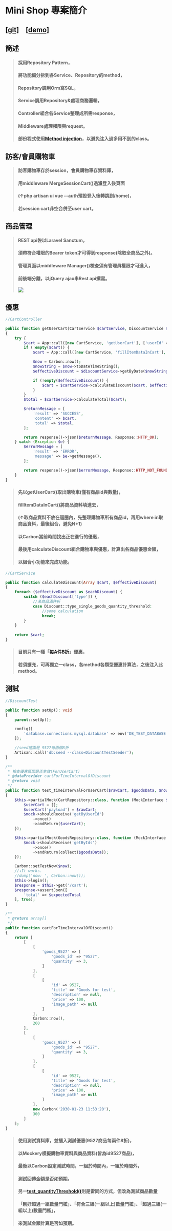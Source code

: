 # Mini Shop 專案簡介
[[git]](https://github.com/xd820410/mini-shop)&ensp;&ensp;[[demo]](https://www.huhu543.click/)
---
## 簡述
>#### 採用Repository Pattern，
>#### 將功能細分拆到各Service、Repository的method，
>#### Repository調用Orm寫SQL，
>#### Service調用Repository&處理商務邏輯，
>#### Controller組合各Service整理成所需response，
>#### Middleware處理權限與request。
>#### 部份程式使用[Method injection](https://laravel.com/docs/8.x/container#method-invocation-and-injection)，以避免注入過多用不到的class。
## 訪客/會員購物車
>#### 訪客購物車存於session，會員購物車存資料庫，
>#### 用middleware MergeSessionCart()過濾登入後頁面
>#### (↑php artisan ui vue --auth預設登入後轉跳到/home)，
>#### 若session cart非空合併至user cart。
## 商品管理
>#### REST api佐以Laravel Sanctum，
>#### 須帶符合權限的Bearer token才可得到response(除取全商品之外)。
>#### 管理頁面以middleware Manager()檢查須有管理員權限才可進入，
>#### 前後端分離，以jQuery ajax串Rest api撰寫。
>![](https://i.imgur.com/cbcCYpU.png)
## 優惠
```php
//CartController

public function getUserCart(CartService $cartService, DiscountService $discountService)
{
    try {
        $cart = App::call([new CartService, 'getUserCart'], ['userId' => Auth::user()->id]);
        if (!empty($cart)) {
            $cart = App::call([new CartService, 'fillItemDataInCart'], ['cart' => $cart]);

            $now = Carbon::now();
            $nowString = $now->toDateTimeString();
            $effectiveDiscount = $discountService->getByDate($nowString);

            if (!empty($effectiveDiscount)) {
                $cart = $cartService->calculateDiscount($cart, $effectiveDiscount);
            }
        }
        $total = $cartService->calculateTotal($cart);

        $returnMessage = [
            'result' => 'SUCCESS',
            'content' => $cart,
            'total' => $total,
        ];

        return response()->json($returnMessage, Response::HTTP_OK);
    } catch (Exception $e) {
        $errorMessage = [
            'result' => 'ERROR',
            'message' => $e->getMessage(),
        ];

        return response()->json($errorMessage, Response::HTTP_NOT_FOUND);
    }
}
```
>#### 先以getUserCart()取出購物車(僅有商品id與數量)，
>#### fillItemDataInCart()將商品資料填進去，
>#### (↑取商品資料不放在迴圈內，先整理購物車所有商品id，再用where in取商品資料，最後組合，避免N+1)
>#### 以Carbon當前時間找出正在進行的優惠，
>#### 最後用calculateDiscount組合購物車與優惠，計算出各商品優惠金額，
>#### 以組合小功能來完成功能。
```php
//CartService

public function calculateDiscount(Array $cart, $effectiveDiscount)
{
    foreach ($effectiveDiscount as $eachDiscount) {
        switch ($eachDiscount['type']) {
            //某商品滿件折
            case Discount::type_single_goods_quantity_threshold:
                //some calculation
                break;
        }
    }
    
    return $cart;
}
```
>#### 目前只有一種「[每A件B折](https://github.com/xd820410/mini-shop/blob/master/app/Services/CartService.php#L40)」優惠，
>#### 若須擴充，可再獨立一class，各method各類型優惠計算法，之後注入此method。
## 測試
```php
//DiscountTest

public function setUp(): void
{
    parent::setUp();

    config([
        'database.connections.mysql.database' => env('DB_TEST_DATABASE', 'test_dbname')
    ]);

    //seed裡面是 9527每兩個8折
    Artisan::call('db:seed --class=DiscountTestSeeder');
}
```
```php
/**
 * 檢查優惠區間是否生效(ForUserCart)
 * @dataProvider cartForTimeIntervalOfDiscount
 * @return void
 */
public function test_timeIntervalForUserCart($rawCart, $goodsData, $now, $expectedTotal)
{
    $this->partialMock(CartRepository::class, function (MockInterface $mock) use ($rawCart) {
        $userCart = [];
        $userCart['payload'] = $rawCart;
        $mock->shouldReceive('getByUserId')
            ->once()
            ->andReturn($userCart);
    });

    $this->partialMock(GoodsRepository::class, function (MockInterface $mock) use ($goodsData) {
        $mock->shouldReceive('getByIds')
            ->once()
            ->andReturn(collect($goodsData));
    });

    Carbon::setTestNow($now);
    //↓It works.
    //dump('now: ', Carbon::now());
    $this->login();
    $response = $this->get('/cart');
    $response->assertJson([
        'total' => $expectedTotal
    ], true);
}
```
```php
/**
 * @return array[]
 */
public function cartForTimeIntervalOfDiscount()
{
    return [
        [
            [
                'goods_9527' => [
                    'goods_id' => "9527",
                    'quantity' => 3,
                ]
            ],
            [
                [
                    'id' => 9527,
                    'title' => 'Goods for test',
                    'description' => null,
                    'price' => 100,
                    'image_path' => null
                ]
            ],
            Carbon::now(),
            260
        ],
        [
            [
                'goods_9527' => [
                    'goods_id' => "9527",
                    'quantity' => 3,
                ]
            ],
            [
                [
                    'id' => 9527,
                    'title' => 'Goods for test',
                    'description' => null,
                    'price' => 100,
                    'image_path' => null
                ]
            ],
            new Carbon('2030-01-23 11:53:20'),
            300
        ]
    ];
}
```
>#### 使用測試資料庫，並插入測試優惠(9527商品每兩件8折)，
>#### 以Mockery模擬購物車資料與商品資料(皆為id9527商品)，
>#### 最後以Carbon設定測試時間，一組於時間內，一組於時間外，
>#### 測試回傳金額是否如預期。
>#### 另一[test_quantityThreshold()](https://github.com/xd820410/mini-shop/blob/master/tests/Feature/DiscountTest.php#L93)則是雷同的方式，但改為測試商品數量
>#### 「剛好超過一組數量門檻」、「符合三組(一組以上)數量門檻」、「超過三組(一組以上)數量門檻」，
>#### 來測試金額計算是否如預期。